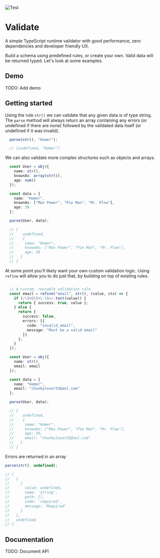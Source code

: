 ![Test](https://github.com/rossholdway/validate/actions/workflows/ci.yml/badge.svg)

# Validate
A simple TypeScript runtime validator with good performance, zero dependencies and developer friendly UX.

Build a schema using predefined rules, or create your own. Valid data will be returned typed. Let's look at some examples.

## Demo

TODO: Add demo

## Getting started

Using the rule `str()` we can validate that any given data is of type string. The `parse` method will always return an array containing any errors (or undefined if there are none) followed by the validated data itself (or undefined if it was invalid).

```Typescript
  parse(str(), "Homer");

  // [undefined, "Homer"]
```

We can also validate more complex structures such as objects and arrays.

```Typescript
  const User = obj({
    name: str(),
    knownAs: array(str()),
    age: num()
  });

  const data = {
    name: "Homer",
    knownAs: ["Max Power", "Pie Man", "Mr. Plow"],
    age: 39
  };

  parse(User, data);

  // [
  //    undefined,
  //    {
  //     name: "Homer",
  //     knownAs: ["Max Power", "Pie Man", "Mr. Plow"],
  //     age: 39
  //   }
  // ]
```

At some point you'll likely want your own custom validation logic. Using `refine` will allow you to do just that, by building on top of existing rules.

```Typescript

  // A custom, reusable validation rule
  const email = refine("email", str(), (value, ctx) => {
    if (/\S+@\S+\.\S+/.test(value)) {
      return { success: true, value };
    } else {
      return {
        success: false,
        errors: [{
          code: "invalid_email",
          message: "Must be a valid email"
        }]
      };
    }
  });

  const User = obj({
    name: str(),
    email: email
  });

  const data = {
    name: "Homer",
    email: "chunkylover53@aol.com"
  };

  parse(User, data);

  // [
  //    undefined,
  //    {
  //     name: "Homer",
  //     knownAs: ["Max Power", "Pie Man", "Mr. Plow"],
  //     age: 39,
  //     email: "chunkylover53@aol.com"
  //   }
  // ]
```

Errors are returned in an array

```Typescript
parse(str(), undefined);

// [
//   [
//     {
//       value: undefined,
//       name: 'string',
//       path: [],
//       code: 'required',
//       message: 'Required'
//     }
//   ],
//   undefined
// ]
```

## Documentation

TODO: Document API
